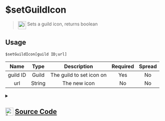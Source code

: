 # $setGuildIcon
> <img align="top" src="https://upload.wikimedia.org/wikipedia/commons/thumb/e/e4/Infobox_info_icon.svg/160px-Infobox_info_icon.svg.png?20150409153300" alt="image" width="25" height="auto"> Sets a guild icon, returns boolean
## Usage
```
$setGuildIcon[guild ID;url]
```
| Name | Type | Description | Required | Spread
| :---: | :---: | :---: | :---: | :---: |
guild ID | Guild | The guild to set icon on | Yes | No
url | String | The new icon | No | No
<details>
<summary>
    
## <img align="top" src="https://cdn4.iconfinder.com/data/icons/iconsimple-logotypes/512/github-512.png" alt="image" width="25" height="auto">  [Source Code](https://github.com/tryforge/ForgeScript-V2/blob/main/src/native/setGuildIcon.ts)
    
</summary>
    
```ts
import { ArgType, NativeFunction, Return } from "../structures"

export default new NativeFunction({
    name: "$setGuildIcon",
    version: "1.0.0",
    description: "Sets a guild icon, returns boolean",
    unwrap: true,
    args: [
        {
            name: "guild ID",
            rest: false,
            type: ArgType.Guild,
            required: true,
            description: "The guild to set icon on",
        },
        {
            name: "url",
            description: "The new icon",
            rest: false,
            type: ArgType.String,
        },
    ],
    brackets: true,
    async execute(ctx, [guild, icon]) {
        return Return.success((await guild.setIcon(icon || null).catch(() => false)) !== false)
    },
})

```
    
</details>